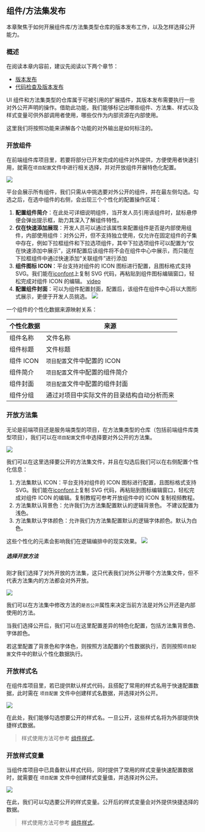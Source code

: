 ## 组件/方法集发布

本章聚焦于如何开展组件库/方法集类型仓库的版本发布工作，以及怎样选择公开能力。

### 概述

在阅读本章内容前，建议先阅读以下两个章节：

-   [版本发布](/portal/rep-version)
-   [代码检查及版本发布](/workbench/check-code-version)

UI 组件和方法集类型的仓库属于可被引用的扩展插件，其版本发布需要执行一些对外公开声明的操作。借助此功能，我们能够标记出哪些组件、方法集、样式以及样式变量可供外部调用者使用，哪些仅作为内部资源在内部使用。

这里我们将按照功能来讲解各个功能的对外输出是如何标注的。

### 开放组件

在前端组件库项目里，若要将部分已开发完成的组件对外提供，方便使用者快速引用，就需在`项目配置`文件中进行相关选择，并对开放组件开展特色化配置。

![](/workbench/package-release.png)

平台会展示所有组件，我们只需从中挑选要对外公开的组件，并在最左侧勾选。勾选之后，在选中组件的右侧，会出现三个个性化的配置操作区域：

1. **配置组件简介**：在此处可详细说明组件，当开发人员引用该组件时，鼠标悬停便会弹出提示框，助力其深入了解组件特性。
2. **仅在快速添加展现**：开发人员可以通过该属性来配置组件是否是内部使用组件，内部使用组件：对外公开，但不支持独立使用，仅允许在固定组件的子集中存在，例如下拉框组件和下拉选项组件，其中下拉选项组件可以配置为“仅在快速添加中展示”，这样配置后该组件将不会在组件中心中展示，而只能在下拉框组件中通过快速添加“关联组件”进行添加
3. **组件图标 ICON**：平台支持对组件的 ICON 图标进行配置，且图标格式支持 SVG。我们能在[iconfont](https://www.iconfont.cn/)上复制 SVG 代码，再粘贴到组件图标编辑窗口，轻松完成对组件 ICON 的编辑。
   [video](/workbench/package-release2.mp4)
4. **配置组件封面**：可以为组件配置封面，配置后，该组件在组件中心将以大图形式展示，更便于开发人员挑选。
   ![](/workbench/package-release3.png)

一个组件的个性化数据来源映射关系：

| 个性化数据 | 来源                                       |
| ---------- | ------------------------------------------ |
| 组件名称   | 文件名称                                   |
| 组件标题   | 文件标题                                   |
| 组件 ICON  | `项目配置`文件中配置的 ICON                |
| 组件简介   | `项目配置`文件中配置的组件简介             |
| 组件封面   | `项目配置`文件中配置的组件封面             |
| 组件分组   | 通过对项目中实际文件的目录结构自动分析而来 |

### 开放方法集

无论是前端项目还是服务端类型的项目，在方法集类型的仓库（包括前端组件库类型项目），我们可以在`项目配置`文件中选择要对外公开的方法集。

![](/workbench/package-release4.png)

我们可以在这里选择要公开的方法集文件，并且在勾选后我们可以在右侧配置个性化信息：

1. 方法集默认 ICON：平台支持对组件的 ICON 图标进行配置，且图标格式支持 SVG。我们能在[iconfont](https://www.iconfont.cn/)上复制 SVG 代码，再粘贴到图标编辑窗口，轻松完成对组件 ICON 的编辑。复制教程可参考开放组件中的 ICON 复制视频教程。
2. 方法集默认背景色：允许我们为方法集配置默认的逻辑背景色。 不建议配置为浅色。
3. 方法集默认字体颜色：允许我们为方法集配置默认的逻辑字体颜色。默认为白色。

这些个性化的元素会影响我们在逻辑编排中的现实效果。
![](/workbench/package-release5.png)

##### 选择开放方法

刚才我们选择了对外开放的方法集，这只代表我们对外公开哪个方法集文件，但不代表方法集内的方法都会对外开放。

![](/workbench/package-release6.png)

我们可以在方法集中修改方法的`是否公开`属性来决定当前方法是对外公开还是内部使用的方法。

当我们选择公开后，我们可以在这里配置差异的特色化配置，包括方法集背景色、字体颜色。

若这里配置了背景色和字体色，则按照方法配置的个性数据执行，否则按照`项目配置`文件中的默认个性化数据执行。

### 开放样式名

在组件库项目里，若已提供默认样式代码，且搭配了常用的样式名用于快速配置数据，此时需在 `项目配置` 文件中创建样式名数据，并选择对外公开。

![](/workbench/package-release7.png)

在此处，我们能够勾选想要公开的样式名。一旦公开，这些样式名将为外部提供快捷样式数据。

> 样式使用方法可参考 [组件样式](/workbench/style)。

### 开放样式变量

当组件库项目中已具备默认样式代码，同时提供了常用的样式变量快速配置数据时，就需要在 `项目配置` 文件中创建样式变量值，并选择对外公开。

![](/workbench/package-release8.png)

在此，我们可以勾选要公开的样式变量。公开后的样式变量会对外提供快捷选择的数据。

> 样式使用方法可参考 [组件样式](/workbench/style)。
